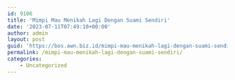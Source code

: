 ```yaml
---
id: 9106
title: 'Mimpi Mau Menikah Lagi Dengan Suami Sendiri'
date: '2023-07-11T07:49:10+00:00'
author: admin
layout: post
guid: 'https://bos.awn.biz.id/mimpi-mau-menikah-lagi-dengan-suami-sendiri/'
permalink: /mimpi-mau-menikah-lagi-dengan-suami-sendiri/
categories:
    - Uncategorized
---
```


